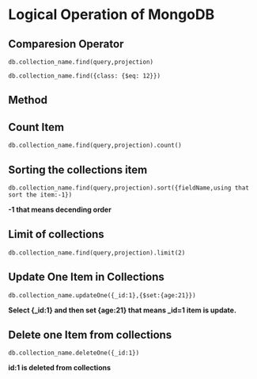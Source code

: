 # Logical Operation of MongoDB

## Comparesion Operator
```
db.collection_name.find(query,projection)

db.collection_name.find({class: {$eq: 12}})
```
## Method

## Count Item
```
db.collection_name.find(query,projection).count()
```

## Sorting the collections item
```
db.collection_name.find(query,projection).sort({fieldName,using that sort the item:-1})
```
**-1 that means decending order**

## Limit of collections
```
db.collection_name.find(query,projection).limit(2)
```
## Update One Item in Collections
```
db.collection_name.updateOne({_id:1},{$set:{age:21}})
```
**Select {_id:1} and then set {age:21} that means _id=1 item is update.**

## Delete one Item from collections

```
db.collection_name.deleteOne({_id:1})
```
**id:1 is deleted from collections**


